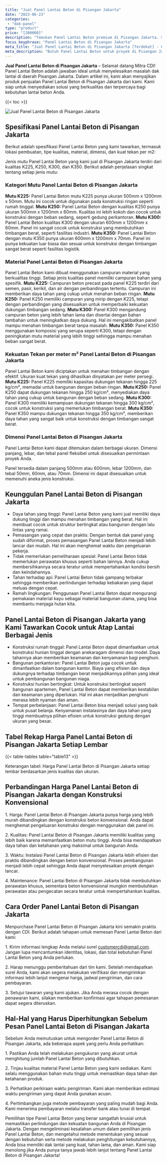 ```yaml
---
title: "Jual Panel Lantai Beton di Pisangan Jakarta"
date: "2023-06-23"
categories:
 - "dak-panel"
type: "product"
price: "[200000]"
description: "Temukan Panel Lantai Beton premium di Pisangan Jakarta. Solusi ideal untuk proyek konstruksi dengan kualitas unggul, Panel Lantai Beton memberikan ketahanan optimal untuk lantai dak. Hubungi kami sekarang."
focus_keyphrase: "Panel Lantai Beton di Pisangan Jakarta"
meta_title: "Jual Panel Lantai Beton di Pisangan Jakarta [Terdekat] - CDI"
meta_description: "Butuh Panel Lantai Beton untuk proyek di Pisangan Jakarta?. Tersedia Panel Lantai Beton premium untuk pembangunan. Promo menarik hanya di sini."
---
```


**Jual Panel Lantai Beton di Pisangan Jakarta** – Selamat datang Mitra CDI! Panel Lantai Beton adalah jawaban ideal untuk menyelesaikan masalah dak lantai di daerah Pisangan Jakarta. Dalam artikel ini, kami akan menyajikan produk penjualan Panel Lantai Beton di Pisangan Jakarta dari kami. Kami siap untuk menyediakan solusi yang berkualitas dan terpercaya bagi kebutuhan lantai beton Anda.

{{< toc >}}

![Jual Panel Lantai Beton di Pisangan Jakarta](/images/dak-panel/dak-panel-30.jpg)

## Spesifikasi Panel Lantai Beton di Pisangan Jakarta

Berikut adalah spesifikasi Panel Lantai Beton yang kami tawarkan, termasuk lokasi pembuatan, tipe kualitas, material, dimensi, dan kuat tekan per m2:

Jenis mutu Panel Lantai Beton yang kami jual di Pisangan Jakarta terdiri dari kualitas K225, K250, K300, dan K350. Berikut adalah penjelasan singkat tentang setiap jenis mutu:

### Kategori Mutu Panel Lantai Beton di Pisangan Jakarta

**Mutu K225:** Panel Lantai Beton mutu K225 punya ukuran 500mm x 1200mm x 50mm. Mutu ini cocok untuk digunakan pada konstruksi ringan seperti rumah tinggal.
**Mutu K250:** Panel Lantai Beton dengan kualitas K250 punya ukuran 500mm x 1200mm x 60mm. Kualitas ini lebih kokoh dan cocok untuk konstruksi dengan beban sedang, seperti gedung perkantoran.
**Mutu K300:** Panel Lantai Beton kualitas K300 dengan ukuran 600mm x 1200mm x 60mm. Panel ini sangat cocok untuk konstruksi yang membutuhkan timbangan berat, seperti fasilitas industri.
**Mutu K350:** Panel Lantai Beton dengan mutu K350 punya ukuran 600mm x 1200mm x 70mm. Panel ini punya kekuatan luar biasa dan sesuai untuk konstruksi dengan timbangan sangat berat seperti fasilitas logistik.

### Material Panel Lantai Beton di Pisangan Jakarta

Panel Lantai Beton kami dibuat menggunakan campuran material yang berkualitas tinggi. Setiap jenis kualitas panel memiliki campuran bahan yang spesifik.
**Mutu K225:** Campuran beton precast pada panel K225 terdiri dari semen, pasir, kerikil, dan air dengan perbandingan tertentu. Campuran ini memberikan daya tahan yang cukup untuk menahan beban ringan.
**Mutu K250:** Panel K250 memiliki campuran yang mirip dengan K225, tetapi dengan perbandingan yang disesuaikan untuk memperbaiki kekuatan dukungan timbangan sedang.
**Mutu K300:** Panel K300 mengandung campuran beton yang lebih tahan lama dan disertai dengan bahan tambahan untuk meningkatkan daya dukung. Hal ini mengakibatkan panel mampu menahan timbangan berat tanpa masalah.
**Mutu K350:** Panel K350 menggunakan komposisi yang serupa seperti K300, tetapi dengan peningkatan mutu material yang lebih tinggi sehingga mampu menahan beban sangat berat.

### Kekuatan Tekan per meter m² Panel Lantai Beton di Pisangan Jakarta

Panel Lantai Beton kami diciptakan untuk menahan timbangan dengan efektif. Ukuran kuat tekan yang dihasilkan dinyatakan per meter persegi.
**Mutu K225:** Panel K225 memiliki kapasitas dukungan tekanan hingga 225 kg/cm², memadai untuk bangunan dengan beban ringan.
**Mutu K250:** Panel K250 dapat dukungan tekanan hingga 250 kg/cm², menyediakan daya tahan yang cukup untuk bangunan dengan beban sedang.
**Mutu K300:** Panel K300 memiliki kemampuan dukungan tekanan hingga 300 kg/cm², cocok untuk konstruksi yang memerlukan timbangan berat.
**Mutu K350:** Panel K350 mampu dukungan tekanan hingga 350 kg/cm², memberikan daya tahan yang sangat baik untuk konstruksi dengan timbangan sangat berat.

### Dimensi Panel Lantai Beton di Pisangan Jakarta

Panel Lantai Beton kami dapat ditemukan dalam berbagai ukuran. Dimensi panjang, lebar, dan tebal panel fleksibel untuk disesuaikan permintaan proyek Anda.

Panel tersedia dalam panjang 500mm atau 600mm, lebar 1200mm, dan tebal 50mm, 60mm, atau 70mm. Dimensi ini dapat disesuaikan untuk memenuhi aneka jenis konstruksi.

## Keunggulan Panel Lantai Beton di Pisangan Jakarta

*   Daya tahan yang tinggi: Panel Lantai Beton yang kami jual memiliki daya dukung tinggi dan mampu menahan timbangan yang berat. Hal ini membuat cocok untuk struktur bertingkat atau bangunan dengan lalu lintas yang ramai.
*   Pemasangan yang cepat dan praktis: Dengan bentuk dak panel yang sudah diformat, proses pemasangan Panel Lantai Beton menjadi lebih lancar dan mudah. Hal ini akan menghemat waktu dan pengeluaran pekerja.
*   Tidak memerlukan pemeliharaan spesial: Panel Lantai Beton tidak memerlukan perawatan khusus seperti bahan lainnya. Anda cukup membersihkannya secara teratur untuk mempertahankan kondisi bersih dan keindahannya.
*   Tahan terhadap api: Panel Lantai Beton tidak gampang terbakar sehingga memberikan perlindungan terhadap kebakaran yang dapat meluas dengan cepat.
*   Ramah lingkungan: Penggunaan Panel Lantai Beton dapat mengurangi pemakaian material kayu sebagai material bangunan utama, yang bisa membantu menjaga hutan kita.

## Panel Lantai Beton di Pisangan Jakarta yang Kami Tawarkan Cocok untuk Atap Lantai Berbagai Jenis

*   Konstruksi rumah tinggal: Panel Lantai Beton dapat dimanfaatkan untuk konstruksi hunian tinggal dengan anekaragam dimensi dan model. Daya tahannya akan memberikan keamanan dan kenyamanan bagi penghuni.
*   Bangunan perkantoran: Panel Lantai Beton juga cocok untuk dimanfaatkan dalam bangunan kantor. Biaya yang efisien dan daya dukungnya terhadap timbangan berat menjadikannya pilihan yang ideal untuk pembangunan bangunan niaga.
*   Konstruksi hunian bertingkat: Untuk konstruksi bertingkat seperti bangunan apartemen, Panel Lantai Beton dapat memberikan kestabilan dan keamanan yang diperlukan. Hal ini akan menjadikan penghuni merasa lebih nyaman dan aman.
*   Tempat perbelanjaan: Panel Lantai Beton bisa menjadi solusi yang baik untuk pusat belanja. Kenyamanan instalasinya dan daya tahan yang tinggi membuatnya pilihan efisien untuk konstruksi gedung dengan ukuran yang besar.

## Tabel Rekap Harga Panel Lantai Beton di Pisangan Jakarta Setiap Lembar

{{< table-tables table="table13" >}}

Keterangan tabel: Harga Panel Lantai Beton di Pisangan Jakarta setiap lembar berdasarkan jenis kualitas dan ukuran.

## Perbandingan Harga Panel Lantai Beton di Pisangan Jakarta dengan Konstruksi Konvensional

1\.  Harga: Panel Lantai Beton di Pisangan Jakarta punya harga yang lebih murah dibandingkan dengan konstruksi beton konvensional. Anda dapat menghemat pengeluaran konstruksi dengan menggunakan dak panel ini.

2\.  Kualitas: Panel Lantai Beton di Pisangan Jakarta memiliki kualitas yang lebih baik karena memanfaatkan beton mutu tinggi. Anda bisa mendapatkan daya tahan dan ketahanan yang maksimal untuk bangunan Anda.

3\.  Waktu: Instalasi Panel Lantai Beton di Pisangan Jakarta lebih efisien dan praktis dibandingkan dengan beton konvensional. Proses pembangunan menjadi lebih cepat sehingga Anda dapat menyelesaikan proyek dengan lancar.

4\.  Maintenance: Panel Lantai Beton di Pisangan Jakarta tidak membutuhkan perawatan khusus, sementara beton konvensional mungkin membutuhkan perawatan atau pengecatan secara teratur untuk mempertahankan kualitas.

## Cara Order Panel Lantai Beton di Pisangan Jakarta

Menpurchase Panel Lantai Beton di Pisangan Jakarta kini semakin praktis dengan CDI. Berikut adalah tahapan untuk memesan Panel Lantai Beton dari kami:

1\.  Kirim informasi lengkap Anda melalui surel customercdi@gmail.com. Jangan lupa mencantumkan identitas, lokasi, dan total kebutuhan Panel Lantai Beton yang Anda perlukan.

2\.  Harap menunggu pemberitahuan dari tim kami. Setelah mendapatkan surel Anda, kami akan segera melakukan verifikasi dan mengirimkan informasi lebih lanjut mengenai harga, jadwal pengiriman, dan cara pembayaran.

3\.  Setujui tawaran yang kami ajukan. Jika Anda merasa cocok dengan penawaran kami, silakan memberikan konfirmasi agar tahapan pemesanan dapat segera diteruskan.

## Hal-Hal yang Harus Diperhitungkan Sebelum Pesan Panel Lantai Beton di Pisangan Jakarta

Sebelum Anda memutuskan untuk mengorder Panel Lantai Beton di Pisangan Jakarta, ada beberapa aspek yang perlu Anda perhatikan:

1\.  Pastikan Anda telah melakukan pengukuran yang akurat untuk menghitung jumlah Panel Lantai Beton yang dibutuhkan.

2\.  Tinjau kualitas material Panel Lantai Beton yang kami sediakan. Kami selalu menggunakan bahan mutu tinggi untuk memastikan daya tahan dan ketahanan produk.

3\.  Perhatikan perkiraan waktu pengiriman. Kami akan memberikan estimasi waktu pengiriman yang dapat Anda gunakan acuan.

4\.  Pertimbangkan juga metode pembayaran yang paling mudah bagi Anda. Kami menerima pembayaran melalui transfer bank atau tunai di tempat.

Pemilihan tipe Panel Lantai Beton yang benar sangatlah krusial untuk memastikan perlindungan dan kekuatan bangunan Anda di Pisangan Jakarta. Dengan mengeliminasi kesalahan umum dalam pemilihan jenis Panel Lantai Beton, dan mengetahui metode menentukan yang sesuai dengan kebutuhan serta metode melakukan penghitungan kebutuhannya, Anda bisa memiliki dak lantai yang kuat, tahan lama, dan aman. Kami siap menolong jika Anda punya tanya jawab lebih lanjut tentang Panel Lantai Beton di Pisangan Jakarta!